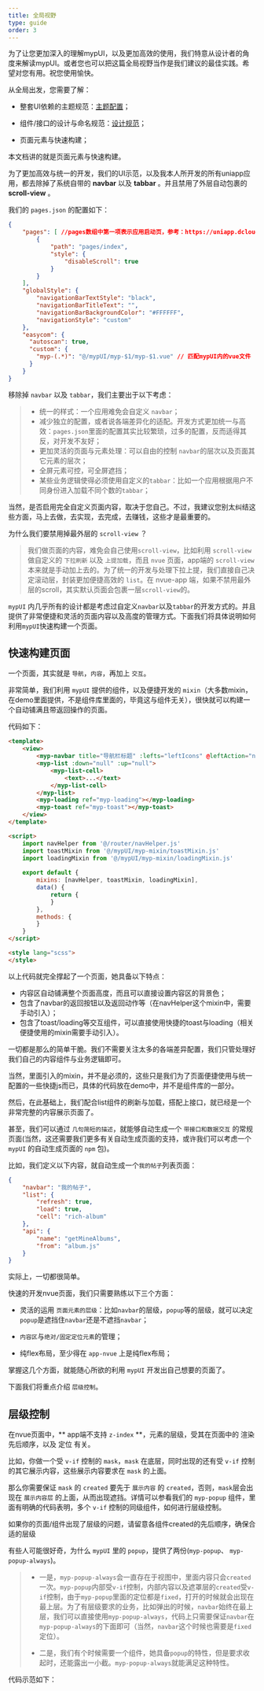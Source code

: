 ```yaml
---
title: 全局视野
type: guide
order: 3
---
```


为了让您更加深入的理解mypUI，以及更加高效的使用，我们特意从设计者的角度来解读mypUI。或者您也可以把这篇全局视野当作是我们建议的最佳实践。希望对您有用。祝您使用愉快。

从全局出发，您需要了解：

- 整套UI依赖的主题规范：[主题配置](/doc/guide/theme.html)；

- 组件/接口的设计与命名规范：[设计规范](/doc/guide/design.html)；

- 页面元素与快速构建；

本文档讲的就是页面元素与快速构建。

<p class="tip">为了更加高效与统一的开发，我们的UI示范，以及我本人所开发的所有uniapp应用，都去除掉了系统自带的 <strong>navbar</strong> 以及 <strong>tabbar</strong> 。并且禁用了外层自动包裹的 <strong>scroll-view</strong> 。</p>

我们的 `pages.json` 的配置如下：

```json
{
	"pages": [ //pages数组中第一项表示应用启动页，参考：https://uniapp.dcloud.io/collocation/pages
		{
			"path": "pages/index",
			"style": {
				"disableScroll": true
			}
		}
	],
	"globalStyle": {
		"navigationBarTextStyle": "black",
		"navigationBarTitleText": "",
		"navigationBarBackgroundColor": "#FFFFFF",
		"navigationStyle": "custom"
	},
	"easycom": {
	  "autoscan": true,
	  "custom": {
	    "myp-(.*)": "@/mypUI/myp-$1/myp-$1.vue" // 匹配mypUI内的vue文件
	  }
	}
}
```

移除掉 `navbar` 以及 `tabbar`，我们主要出于以下考虑：

> - 统一的样式：一个应用难免会自定义 `navbar`；
> - 减少独立的配置，或者说各端差异化的适配。开发方式更加统一与高效：`pages.json`里面的配置其实比较繁琐，过多的配置，反而适得其反，对开发不友好；
> - 更加灵活的页面与元素处理：可以自由的控制 `navbar`的层次以及页面其它元素的层次；
> - 全屏元素可控，可全屏遮挡；
> - 某些业务逻辑使得必须使用自定义的`tabbar`：比如一个应用根据用户不同身份进入加载不同个数的`tabbar`；

<p class="tip">当然，是否启用完全自定义页面内容，取决于您自己。不过，我建议您别太纠结这些方面，马上去做，去实现，去完成，去赚钱，这些才是最重要的。</p>

为什么我们要禁用掉最外层的 `scroll-view` ？

> 我们做页面的内容，难免会自己使用`scroll-view`，比如利用 `scroll-view` 做自定义的 `下拉刷新` 以及 `上提加载`，而且 `nvue` 页面，app端的 `scroll-view` 本来就是手动加上去的。为了统一的开发与处理下拉上提，我们直接自己决定滚动层，封装更加便捷高效的 `list`。在 nvue-app 端，如果不禁用最外层的scroll，其实默认页面会包裹一层`scroll-view`的。

`mypUI` 内几乎所有的设计都是考虑过自定义`navbar`以及`tabbar`的开发方式的。并且提供了非常便捷和灵活的页面内容以及高度的管理方式。下面我们将具体说明如何利用`mypUI`快速构建一个页面。

## 快速构建页面

一个页面，其实就是 `导航`，`内容`，再加上 `交互`。

非常简单，我们利用 `mypUI` 提供的组件，以及便捷开发的 `mixin`（大多数mixin，在demo里面提供，不是组件库里面的，毕竟这与组件无关），很快就可以构建一个自动铺满且带返回操作的页面。

代码如下：

```html
<template>
	<view>
		<myp-navbar title="导航栏标题" :lefts="leftIcons" @leftAction="navLeftAction"></myp-navbar>
		<myp-list :down="null" :up="null">
			<myp-list-cell>
				<text>...</text>
			</myp-list-cell>
		</myp-list>
		<myp-loading ref="myp-loading"></myp-loading>
		<myp-toast ref="myp-toast"></myp-toast>
	</view>
</template>

<script>
	import navHelper from '@/router/navHelper.js'
	import toastMixin from '@/mypUI/myp-mixin/toastMixin.js'
	import loadingMixin from '@/mypUI/myp-mixin/loadingMixin.js'
	
	export default {
		mixins: [navHelper, toastMixin, loadingMixin],
		data() {
			return {
			}
		},
		methods: {
		}
	}
</script>

<style lang="scss">
</style>
```

以上代码就完全撑起了一个页面，她具备以下特点：

- 内容区自动铺满整个页面高度，而且可以直接设置内容区的背景色；
- 包含了navbar的返回按钮以及返回动作等（在navHelper这个mixin中，需要手动引入）；
- 包含了toast/loading等交互组件，可以直接使用快捷的toast与loading（相关便捷使用的mixin需要手动引入）。

一切都是那么的简单干脆。我们不需要关注太多的各端差异配置，我们只管处理好我们自己的内容组件与业务逻辑即可。

当然，里面引入的mixin，并不是必须的，这些只是我们为了页面便捷使用与统一配置的一些快捷js而已，具体的代码放在demo中，并不是组件库的一部分。

然后，在此基础上，我们配合list组件的刷新与加载，搭配上接口，就已经是一个非常完整的内容展示页面了。

甚至，我们可以通过 `几句简短的描述`，就能够自动生成一个 `带接口和数据交互` 的常规页面(当然，这还需要我们更多有关自动生成页面的支持，或许我们可以考虑一个 `mypUI` 的自动生成页面的 `npm` 包)。

比如，我们定义以下内容，就自动生成一个`我的帖子`列表页面：

```json
{
	"navbar": "我的帖子",
	"list": {
		"refresh": true,
		"load": true,
		"cell": "rich-album"
	},
	"api": {
		"name": "getMineAlbums",
		"from": "album.js"
	}
}
```

实际上，一切都很简单。

快速的开发nvue页面，我们只需要熟练以下三个方面：

- 灵活的运用 `页面元素的层级`：比如`navbar`的层级，`popup`等的层级，就可以决定`popup`是遮挡住`navbar`还是不遮挡`navbar`；

- `内容区`与`绝对/固定定位元素`的管理；

- 纯flex布局，至少得在 `app-nvue` 上是纯flex布局；

掌握这几个方面，就能随心所欲的利用 `mypUI` 开发出自己想要的页面了。

下面我们将重点介绍 `层级控制`。

## 层级控制

在nvue页面中，** app端不支持 `z-index` **，元素的层级，受其在页面中的 渲染先后顺序，以及 定位 有关。

比如，你做一个受 `v-if` 控制的 `mask`，`mask` 在底层，同时出现的还有受 `v-if` 控制的其它展示内容，这些展示内容要求在 `mask` 的上面。

那么你需要保证 `mask` 的 `created` 要先于 `展示内容` 的 `created`，否则，`mask`层会出现在 `展示内容层` 的上面，从而出现遮挡。详情可以参看我们的 `myp-popup` 组件，里面有明确的代码表明，多个 `v-if` 控制的同级组件，如何进行层级控制。

<p class="tip">如果你的页面/组件出现了层级的问题，请留意各组件created的先后顺序，确保合适的层级</p>

有些人可能很好奇，为什么 `mypUI` 里的 `popup`，提供了两份(`myp-popup`、 `myp-popup-always`)。

> - 一是，`myp-popup-always`会一直存在于视图中，里面内容只会`created`一次。`myp-popup`内部受`v-if`控制，内部内容以及遮罩层的`created`受`v-if`控制，由于`myp-popup`里面的定位都是`fixed`，打开的时候就会出现在最上层。为了有层级要求的业务，比如弹出的时候，`navbar`始终在最上层，我们可以直接使用`myp-popup-always`，代码上只需要保证`navbar`在`myp-popup-always`的下面即可（当然，`navbar`这个时候也需要是`fixed`定位）。
>
> - 二是，我们有个时候需要一个组件，她具备`popup`的特性，但是要求收起时，还能露出一小截。`myp-popup-always`就能满足这种特性。

代码示范如下：


